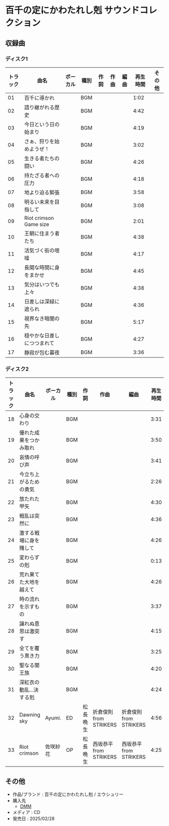 # 百千の定にかわたれし剋 サウンドコレクション

## 収録曲

### ディスク1

| トラック | 曲名 | ボーカル | 種別 | 作詞 | 作曲 | 編曲 | 再生時間 | その他 |
|---|---|---|---|---|---|---|---|---|
| 01 | 百千に導かれ |  | BGM |  |  |  | 1:02 |  |
| 02 | 語り継がれる歴史 |  | BGM |  |  |  | 4:42 |  |
| 03 | 今日という日の始まり |  | BGM |  |  |  | 4:19 |  |
| 04 | さぁ、狩りを始めようぜ！ |  | BGM |  |  |  | 3:02 |  |
| 05 | 生きる者たちの闘い |  | BGM |  |  |  | 4:26 |  |
| 06 | 持たざる者への圧力 |  | BGM |  |  |  | 4:18 |  |
| 07 | 地より迫る緊張 |  | BGM |  |  |  | 3:58 |  |
| 08 | 明るい未来を目指して |  | BGM |  |  |  | 3:08 |  |
| 09 | Riot crimson Game size |  | BGM |  |  |  | 2:01 |  |
| 10 | 王朝に住まう者たち |  | BGM |  |  |  | 4:38 |  |
| 11 | 活気づく街の喧噪 |  | BGM |  |  |  | 4:17 |  |
| 12 | 長閑な時間に身をまかせ |  | BGM |  |  |  | 4:45 |  |
| 13 | 気分はいつでも上々 |  | BGM |  |  |  | 4:38 |  |
| 14 | 日差しは深緑に遮られ |  | BGM |  |  |  | 4:36 |  |
| 15 | 視界なき暗闇の先 |  | BGM |  |  |  | 5:17 |  |
| 16 | 穏やかな日差しにつつまれて |  | BGM |  |  |  | 4:27 |  |
| 17 | 静寂が包む暮夜 |  | BGM |  |  |  | 3:36 |  |

### ディスク2

| トラック | 曲名 | ボーカル | 種別 | 作詞 | 作曲 | 編曲 | 再生時間 | その他 |
|---|---|---|---|---|---|---|---|---|
| 18 | 心身の交わり |  | BGM |  |  |  | 3:31 |  |
| 19 | 優れた成果をつかみ取れ |  | BGM |  |  |  | 3:50 |  |
| 20 | 哀情の呼び声 |  | BGM |  |  |  | 3:41 |  |
| 21 | 今立ち上がるための勇気 |  | BGM |  |  |  | 2:26 |  |
| 22 | 放たれた甲矢 |  | BGM |  |  |  | 4:30 |  |
| 23 | 戦乱は突然に |  | BGM |  |  |  | 4:36 |  |
| 24 | 激する戦場に身を賭して |  | BGM |  |  |  | 4:26 |  |
| 25 | 変わらずの剋 |  | BGM |  |  |  | 0:13 |  |
| 26 | 荒れ果てた大地を越えて |  | BGM |  |  |  | 4:26 |  |
| 27 | 時の流れを示すもの |  | BGM |  |  |  | 3:37 |  |
| 28 | 譲れぬ意思は激突す |  | BGM |  |  |  | 4:15 |  |
| 29 | 全てを覆う黒き力 |  | BGM |  |  |  | 3:25 |  |
| 30 | 聖なる闇王族 |  | BGM |  |  |  | 4:20 |  |
| 31 | 深紅衣の動乱...決する剋 |  | BGM |  |  |  | 4:24 |  |
| 32 | Dawning sky | Ayumi. | ED | 松長晩生 | 折倉俊則 from STRIKERS | 折倉俊則 from STRIKERS | 4:56 |  |
| 33 | Riot crimson | 佐咲紗花 | OP | 松長晩生 | 西坂恭平 from STRIKERS | 西坂恭平 from STRIKERS | 4:25 |  | 

## その他

- 作品/ブランド : 百千の定にかわたれし剋 / エウシュリー
- 購入先
   - [DMM](https://www.dmm.co.jp/mono/figure/-/detail/=/cid=storeafi00174gft702e5af/) 
- メディア : CD
- 発売日 : 2025/02/28